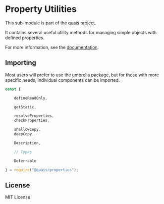 Property Utilities
==================

This sub-module is part of the [quais project](https://github.com/quais-io/quais.js).

It contains several useful utility methods for managing simple objects with
defined properties.

For more information, see the [documentation](https://docs.quais.io/v5/api/utils/properties/).


Importing
---------

Most users will prefer to use the [umbrella package](https://www.npmjs.com/package/quais),
but for those with more specific needs, individual components can be imported.

```javascript
const {

    defineReadOnly,

    getStatic,

    resolveProperties,
    checkProperties,

    shallowCopy,
    deepCopy,

    Description,

    // Types

    Deferrable

} = require("@quais/properties");
```


License
-------

MIT License
